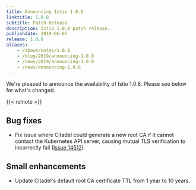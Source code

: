 ```yaml
---
title: Announcing Istio 1.0.8
linktitle: 1.0.8
subtitle: Patch Release
description: Istio 1.0.8 patch release.
publishdate: 2019-06-07
release: 1.0.8
aliases:
    - /about/notes/1.0.8
    - /blog/2019/announcing-1.0.8
    - /news/2019/announcing-1.0.8
    - /news/announcing-1.0.8
---
```


We're pleased to announce the availability of Istio 1.0.8. Please see below for what's changed.

{{< relnote >}}

## Bug fixes

- Fix issue where Citadel could generate a new root CA if it cannot contact the Kubernetes API server, causing mutual TLS verification to incorrectly fail ([Issue 14512](https://github.com/istio/istio/issues/14512)).

## Small enhancements

- Update Citadel's default root CA certificate TTL from 1 year to 10 years.

